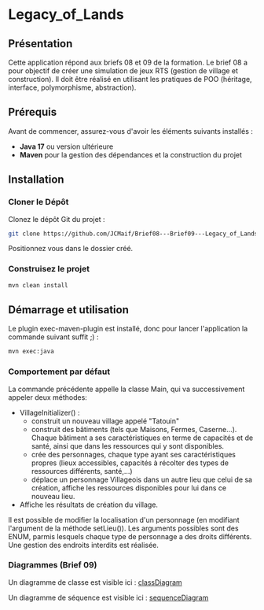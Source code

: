 # Legacy_of_Lands
 
## Présentation
Cette application répond aux briefs 08 et 09 de la formation.
Le brief 08 a pour objectif de créer une simulation de jeux RTS (gestion de village et construction).
Il doit être réalisé en utilisant les pratiques de POO (héritage, interface, polymorphisme, abstraction).

## Prérequis

Avant de commencer, assurez-vous d'avoir les éléments suivants installés :

- **Java 17** ou version ultérieure
- **Maven** pour la gestion des dépendances et la construction du projet

## Installation

### Cloner le Dépôt

Clonez le dépôt Git du projet :

```bash
git clone https://github.com/JCMaif/Brief08---Brief09---Legacy_of_Lands
```
Positionnez vous dans le dossier créé.

### Construisez le projet

```bash
mvn clean install
```

## Démarrage et utilisation

Le plugin exec-maven-plugin est installé, donc pour lancer l'application la commande suivant suffit ;) :
```bash
mvn exec:java
```
### Comportement par défaut

La commande précédente appelle la classe Main, qui va successivement appeler deux méthodes:
- VillageInitializer() :  
  - construit un nouveau village appelé "Tatouin"
  - construit des bâtiments (tels que Maisons, Fermes, Caserne...). Chaque bâtiment a ses caractéristiques en terme de capacités et de santé, ainsi que dans les ressources qui y sont disponibles.
  - crée des personnages, chaque type ayant ses caractéristiques propres (lieux accessibles, capacités à récolter des types de ressources différents, santé,...)
  - déplace un personnage Villageois dans un autre lieu que celui de sa création, affiche les ressources disponibles pour lui dans ce nouveau lieu.
- Affiche les résultats de création du village.

Il est possible de modifier la localisation d'un personnage (en modifiant l'argument de la méthode setLieu()). Les arguments possibles sont des ENUM, parmis lesquels chaque type de personnage a des droits différents. Une gestion des endroits interdits est réalisée.

### Diagrammes (Brief 09)

Un diagramme de classe est visible ici : [classDiagram](src/main/resources/ClassDiagramm.mmd)

Un diagramme de séquence est visible ici : [sequenceDiagram](src/main/resources/SequenceDiagramm.mmd)

